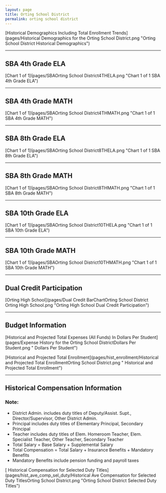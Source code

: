 ```yaml
---
layout: page
title: Orting School District
permalink: orting school district
---
```



[Historical Demographics Including Total Enrollment Trends](pages/Historical Demographics for the Orting School District.png "Orting School District Historical Demographics")

___

## SBA 4th Grade ELA

[Chart 1 of 1](pages/SBAOrting School District4THELA.png "Chart 1 of 1 SBA 4th Grade ELA")


___

## SBA 4th Grade MATH

[Chart 1 of 1](pages/SBAOrting School District4THMATH.png "Chart 1 of 1 SBA 4th Grade MATH")


___

## SBA 8th Grade ELA

[Chart 1 of 1](pages/SBAOrting School District8THELA.png "Chart 1 of 1 SBA 8th Grade ELA")


___

## SBA 8th Grade MATH

[Chart 1 of 1](pages/SBAOrting School District8THMATH.png "Chart 1 of 1 SBA 8th Grade MATH")


___

## SBA 10th Grade ELA

[Chart 1 of 1](pages/SBAOrting School District10THELA.png "Chart 1 of 1 SBA 10th Grade ELA")


___

## SBA 10th Grade MATH

[Chart 1 of 1](pages/SBAOrting School District10THMATH.png "Chart 1 of 1 SBA 10th Grade MATH")


___

## Dual Credit Participation

[Orting High School](pages/Dual Credit BarChartOrting School District Orting High School.png "Orting High School Dual Credit Participation")


___

## Budget Information

[Historical and Projected Total Expenses (All Funds) In Dollars Per Student](pages/Expense History for the Orting School DistrictDollars Per Student.png " Dollars Per Student")

[Historical and Projected Total Enrollment](pages/hist_enrollment/Historical and Projected Total EnrollmentOrting School District.png " Historical and Projected Total Enrollment")


___

## Historical Compensation Information
### Note:
- District Admin. includes duty titles of Deputy/Assist. Supt., Director/Supervisor, Other District Admin.
- Principal includes duty titles of Elementary Principal, Secondary Principal
- Teacher includes duty titles of Elem. Homeroom Teacher, Elem. Specialist Teacher, Other Teacher, Secondary Teacher
- Total Salary = Base Salary + Supplemental Salary
- Total Compensation = Total Salary + Insurance Benefits + Mandatory Benefits
- Mandatory Benefits include pension funding and payroll taxes

[ Historical Compensation for Selected Duty Titles](pages/hist_ave_comp_sel_duty/Historical Ave Compensation for Selected Duty TitlesOrting School District.png "Orting School District Selected Duty Titles")

